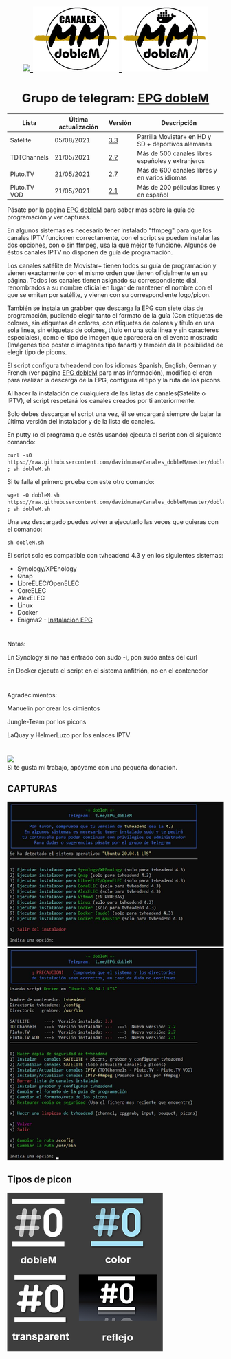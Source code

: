<h1 align="center">
  <a href="https://github.com/davidmuma/EPG_dobleM"> <img src="https://raw.githubusercontent.com/davidmuma/EPG_dobleM/master/Images/logo_dobleM.png"> </a>
  <a href="https://github.com/davidmuma/Canales_dobleM"> <img src="https://raw.githubusercontent.com/davidmuma/Canales_dobleM/master/Images/logo_dobleM.png"> </a>
  <a href="https://github.com/davidmuma/Docker_dobleM"> <img src="https://raw.githubusercontent.com/davidmuma/Docker_dobleM/master/Images/logo_dobleM.png"> </a>
</h1>

<h1 align="center">
  Grupo de telegram: <a href="https://tttttt.me/EPG_dobleM">EPG dobleM</a>
</h1>

| Lista | Última actualización | Versión | Descripción |
| -	| - | - | - |
| Satélite | 05/08/2021 | [ 3.3 ](https://github.com/davidmuma/Canales_dobleM/blob/master/Varios/changelog.md) | Parrilla Movistar+ en HD y SD + deportivos alemanes |
| TDTChannels | 21/05/2021 | [ 2.2 ](https://github.com/LaQuay/TDTChannels/blob/master/info_television.md) | Más de 500 canales libres españoles y extranjeros |
| Pluto.TV | 21/05/2021 | [ 2.7 ](https://github.com/davidmuma/Canales_dobleM/blob/master/Varios/changelogpluto.md) | Más de 600 canales libres y en varios idiomas |
| Pluto.TV VOD | 21/05/2021 | [ 2.1 ](https://github.com/davidmuma/Canales_dobleM/blob/master/Varios/changelogpluto.md) | Más de 200 péliculas libres y en español |

Pásate por la pagína <a href="https://github.com/davidmuma/EPG_dobleM">EPG dobleM</a> para saber mas sobre la guía de programación y ver capturas.


En algunos sistemas es necesario tener instalado "ffmpeg" para que los canales IPTV funcionen correctamente, con el script se pueden instalar las dos opciones, con o sin ffmpeg, usa la que mejor te funcione. Algunos de éstos canales IPTV no disponen de guía de programación.

Los canales satélite de Movistar+ tienen todos su guía de programación y vienen exactamente con el mismo orden que tienen oficialmente en su página. Todos los canales tienen asignado su correspondiente dial, renombrados a su nombre oficial en lugar de mantener el nombre con el que se emiten por satélite, y vienen con su correspondiente logo/picon. 

También se instala un grabber que descarga la EPG con siete días de programación, pudiendo elegir tanto el formato de la guía (Con etiquetas de colores, sin etiquetas de colores, con etiquetas de colores y título en una sola linea, sin etiquetas de colores, título en una sola linea y sin caracteres especiales), como el tipo de imagen que aparecerá en el evento mostrado (Imágenes tipo poster o imágenes tipo fanart) y también da la posibilidad de elegir tipo de picons.

El script configura tvheadend con los idiomas Spanish, English, German y French (ver página <a href="https://github.com/davidmuma/EPG_dobleM">EPG dobleM</a> para mas información), modifica el cron para realizar la descarga de la EPG, configura el tipo y la ruta de los picons.

Al hacer la instalación de cualquiera de las listas de canales(Satélite o IPTV), el script respetará los canales creados por ti anteriormente.

Solo debes descargar el script una vez, él se encargará siempre de bajar la última versión del instalador y de la lista de canales.

En putty (o el programa que estés usando) ejecuta el script con el siguiente comando:
```
curl -sO https://raw.githubusercontent.com/davidmuma/Canales_dobleM/master/dobleM.sh ; sh dobleM.sh
```
Si te falla el primero prueba con este otro comando:
```
wget -O dobleM.sh https://raw.githubusercontent.com/davidmuma/Canales_dobleM/master/dobleM.sh ; sh dobleM.sh
```
Una vez descargado puedes volver a ejecutarlo las veces que quieras con el comando:
```
sh dobleM.sh
```

El script solo es compatible con tvheadend 4.3 y en los siguientes sistemas:

- Synology/XPEnology
- Qnap
- LibreELEC/OpenELEC
- CoreELEC
- AlexELEC
- Linux
- Docker
- Enigma2 - [Instalación EPG](https://github.com/davidmuma/Canales_dobleM/blob/master/Varios/INSenigma2.md)

#
Notas:

En Synology si no has entrado con sudo -i, pon sudo antes del curl

En Docker ejecuta el script en el sistema anfitrión, no en el contenedor

#
Agradecimientos:

Manuelin por crear los cimientos

Jungle-Team por los picons

LaQuay y HelmerLuzo por los enlaces IPTV

#
<a href="https://www.paypal.me/EPGdobleM"><img src="https://image.flaticon.com/icons/png/128/3039/3039775.png" style="height: auto !important;width: auto !important;" ></a>  
Si te gusta mi trabajo, apóyame con una pequeña donación.

## CAPTURAS
![alt text](https://raw.githubusercontent.com/davidmuma/Canales_dobleM/master/Images/I1.jpg)
![alt text](https://raw.githubusercontent.com/davidmuma/Canales_dobleM/master/Images/I2.jpg)
## Tipos de picon
![alt text](https://raw.githubusercontent.com/davidmuma/Canales_dobleM/master/Images/picon.png)

